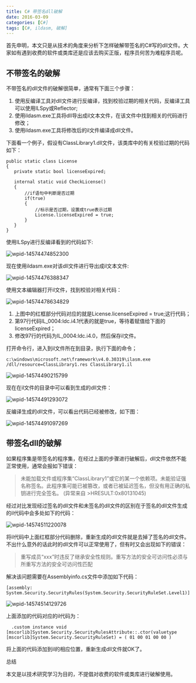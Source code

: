 ```yaml
---
title: C# 带签名dll破解
date: 2016-03-09
categories: [C#]
tags: [C#, ildasm, 破解]
---
```


首先申明，本文只是从技术的角度来分析下怎样破解带签名的C#写的dll文件。大家如有遇到收费的软件或类库还是应该去购买正版，程序员何苦为难程序员呢。

## 不带签名的破解

不带签名的dll文件的破解很简单，通常有下面三个步骤：
1. 使用反编译工具对dll文件进行反编译，找到校验过期的相关代码，反编译工具可以使用ILSpy或Reflector;
2. 使用ildasm.exe工具将dll导出成il文本文件，在该文件中找到相关的代码进行修改；
3. 使用ildasm.exe工具将修改后的il文件编译成dll文件。

下面看一个例子，假设有ClassLibrary1.dll文件，该类库中的有关校验过期的代码如下：

```
public static class License
{
   private static bool licenseExpired;

   internal static void CheckLicense()
   {
       //if语句中判断是否过期
       if(true)
       {
           //标示是否过期，设置成true表示过期
           License.licenseExpired = true;
       }
   }
}
```
    
使用ILSpy进行反编译看到的代码如下:

![wpid-14574474852300](http://oec2003.qiniudn.com/wpid-14574474852300.jpg)

现在使用ildasm.exe对该dll文件进行导出成il文本文件:

![wpid-14574476388347](http://oec2003.qiniudn.com/wpid-14574476388347.jpg)

使用文本编辑器打开il文件，找到校验对相关代码：

![wpid-14574478634829](http://oec2003.qiniudn.com/wpid-14574478634829.jpg)

1. 上图中的红框部分代码对应的就是License.licenseExpired = true;这行代码；
2. 第97行代码IL_0004:ldc.i4.1代表的就是true，等待着赋值给下面的licenseExpired；
3. 修改97行的代码为IL_0004:ldc.i4.0，然后保存il文件。

打开命令行，进入到il文件所在到目录，执行下面的命令；

```
c:\windows\microsoft.net\framework\v4.0.30319\ilasm.exe /dll/resource=ClassLibrary1.res ClassLibrary1.il
```

![wpid-14574490215799](http://oec2003.qiniudn.com/wpid-14574490215799.jpg)

现在在il文件的目录中可以看到生成的dll文件：

![wpid-14574491293072](http://oec2003.qiniudn.com/wpid-14574491293072.jpg)

反编译生成的dll文件，可以看出代码已经被修改，如下图：

![wpid-14574491097269](http://oec2003.qiniudn.com/wpid-14574491097269.jpg)

## 带签名dll的破解

如果程序集是带签名的程序集，在经过上面的步骤进行破解后，dll文件依然不能正常使用，通常会报如下错误：

> 未能加载文件或程序集“ClassLibrary1”或它的某一个依赖项。未能验证强名称签名。此程序集可能已被篡改，或者已被延迟签名，但没有用正确的私钥进行完全签名。 (异常来自 >HRESULT:0x80131045)

经过对比发现经过签名的dll文件和未签名的dll文件的区别在于签名的dll文件生成的il代码中会多处如下的代码：

![wpid-14574511220078](http://oec2003.qiniudn.com/wpid-14574511220078.jpg)

将il代码中上面红框部分代码删除，重新生成的dll文件就是去掉了签名的dll文件。不出什么意外的话此时的dll文件可以正常使用了，但有时又会出现如下的错误：

> 重写成员“xxx”时违反了继承安全性规则。重写方法的安全可访问性必须与所重写方法的安全可访问性匹配

解决该问题需要在Assemblyinfo.cs文件中添加如下代码：

```
[assembly: System.Security.SecurityRules(System.Security.SecurityRuleSet.Level1)]
```

![wpid-14574514129726](http://oec2003.qiniudn.com/wpid-14574514129726.jpg)

上面添加的代码对应的il代码为：

```
  .custom instance void [mscorlib]System.Security.SecurityRulesAttribute::.ctor(valuetype [mscorlib]System.Security.SecurityRuleSet) = ( 01 00 01 00 00 ) 
```

将上面的代码添加到il的相应位置，重新生成dll文件就OK了。

总结

本文是以技术研究学习为目的，不提倡对收费的软件或类库进行破解使用。


